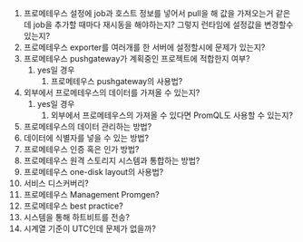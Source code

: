 1. 프로메테우스 설정에 job과 호스트 정보를 넣어서 pull을 해 값을 가져오는거 같은데 job을 추가할 때마다 재시동을 해야하는지? 그렇지 런타임에 설정값을 변경할수 있는지?
2. 프로메테우스 exporter를 여러개를 한 서버에 설정할시에 문제가 있는지?
3. 프로메테우스 pushgateway가 계획중인 프로젝트에 적합한지 여부?
	1. yes일 경우
		1. 프로메테우스 pushgateway의 사용법?
4. 외부에서 프로메테우스의 데이터를 가져올 수 있는지?
	1. yes일 경우
		1. 외부에서 프로메테우스의 가져올 수 있다면 PromQL도 사용할 수 있는지?
5. 프로메테우스의 데이터 관리하는 방법?
6. 데이터에 식별자를 넣을 수 있는 방법?
7. 프로메테우스 인증 혹은 인가 방법?
8. 프로메테우스 원격 스토리지 시스템과 통합하는 방법?
9. 프로메테우스 one-disk layout의 사용법?
10. 서비스 디스커버리?
11. 프로메테우스 Management Promgen?
12. 프로메테우스 best practice?
13. 시스템을 통해 하트비트를 전송?
14. 시계열 기준이 UTC인데 문제가 없을까?
